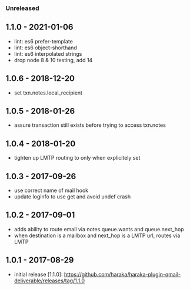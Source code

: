 ### Unreleased


## 1.1.0 - 2021-01-06

- lint: es6 prefer-template
- lint: es6 object-shorthand
- lint: es6 interpolated strings
- drop node 8 & 10 testing, add 14


## 1.0.6 - 2018-12-20

- set txn.notes.local_recipient


## 1.0.5 - 2018-01-26

- assure transaction still exists before trying to access txn.notes


## 1.0.4 - 2018-01-20

- tighten up LMTP routing to only when explicitely set


## 1.0.3 - 2017-09-26

- use correct name of mail hook
- update loginfo to use get and avoid undef crash


## 1.0.2 - 2017-09-01

- adds ability to route email via notes.queue.wants and queue.next_hop
- when destination is a mailbox and next_hop is a LMTP url, routes via LMTP


## 1.0.1 - 2017-08-29

- initial release
[1.1.0]: https://github.com/haraka/haraka-plugin-qmail-deliverable/releases/tag/1.1.0
